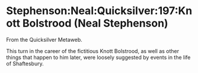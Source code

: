 
# Stephenson:Neal:Quicksilver:197:Knott Bolstrood (Neal Stephenson)

From the Quicksilver Metaweb.

This turn in the career of the fictitious
Knott Bolstrood, as well as other things that happen to him later,
were loosely suggested by events in the life of Shaftesbury.
